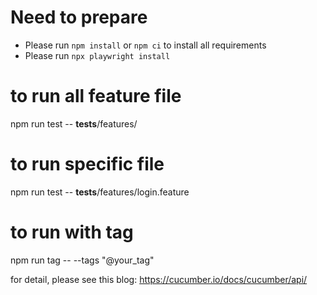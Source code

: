 # Need to prepare

- Please run `npm install` or `npm ci` to install all requirements
- Please run `npx playwright install`

# to run all feature file

npm run test -- __tests__/features/

# to run specific file

npm run test -- __tests__/features/login.feature

# to run with tag

npm run tag -- --tags "@your_tag"

for detail, please see this blog: https://cucumber.io/docs/cucumber/api/